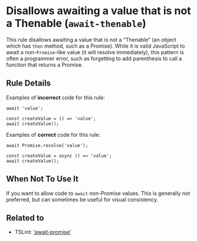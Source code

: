 Disallows awaiting a value that is not a Thenable (`await-thenable`)
====================================================================

This rule disallows awaiting a value that is not a “Thenable” (an object which has `then` method, such as a Promise). While it is valid JavaScript to await a non-`Promise`-like value (it will resolve immediately), this pattern is often a programmer error, such as forgetting to add parenthesis to call a function that returns a Promise.

Rule Details
------------

Examples of **incorrect** code for this rule:

    await 'value';

    const createValue = () => 'value';
    await createValue();

Examples of **correct** code for this rule:

    await Promise.resolve('value');

    const createValue = async () => 'value';
    await createValue();

When Not To Use It
------------------

If you want to allow code to `await` non-Promise values. This is generally not preferred, but can sometimes be useful for visual consistency.

Related to
----------

-   TSLint: [‘await-promise’](https://palantir.github.io/tslint/rules/await-promise)
